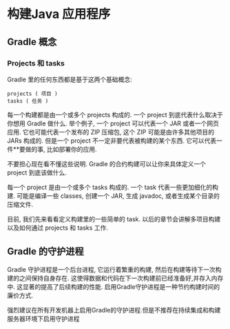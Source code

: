 # 构建Java 应用程序


## Gradle 概念

### Projects 和 tasks
Gradle 里的任何东西都是基于这两个基础概念:

    projects ( 项目 )
    tasks ( 任务 )
每一个构建都是由一个或多个 projects 构成的. 一个 project 到底代表什么取决于你想用 Gradle 做什么. 举个例子, 一个 project 可以代表一个 JAR 或者一个网页应用. 它也可能代表一个发布的 ZIP 压缩包, 这个 ZIP 可能是由许多其他项目的 JARs 构成的. 但是一个 project 不一定非要代表被构建的某个东西. 它可以代表一件**要做的事, 比如部署你的应用.

不要担心现在看不懂这些说明. Gradle 的合约构建可以让你来具体定义一个 project 到底该做什么.

每一个 project 是由一个或多个 tasks 构成的. 一个 task 代表一些更加细化的构建. 可能是编译一些 classes, 创建一个 JAR, 生成 javadoc, 或者生成某个目录的压缩文件.

目前, 我们先来看看定义构建里的一些简单的 task. 以后的章节会讲解多项目构建以及如何通过 projects 和 tasks 工作.








## Gradle 的守护进程
Gradle 守护进程是一个后台进程, 它运行着繁重的构建, 然后在构建等待下一次构建的之间保持自身存在. 这使得数据和代码在下一次构建前已经准备好,并存入内存中. 这显著的提高了后续构建的性能. 启用Gradle守护进程是一种节约构建时间的廉价方式.

强烈建议在所有开发机器上启用Gradle的守护进程.但是不推荐在持续集成和构建服务器环境下启用守护进程

